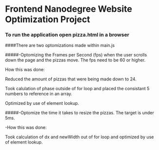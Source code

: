 # Frontend Nanodegree Website Optimization Project
### To run the application open pizza.html in a browser

####There are two optomizations made within main.js

#####-Optomizing the Frames per Second (fps) when the user scrolls down the page and the pizzas move. The fps need to be 60 or higher.

How this was done:

Reduced the amount of pizzas that were being made down to 24.

Took calulation of phase outside of for loop and placed the consistant 5 numbers to reference in an array.

Optimized by use of element lookup.

#####-Optomize the time it takes to resize the pizzas. The target is under 5ms.

-How this was done:

Took calculation of dx and newWidth out of for loop and optimized by use of element lookup.
